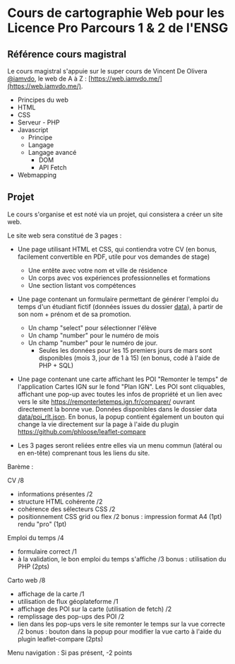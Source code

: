 # Cours de cartographie Web pour les Licence Pro Parcours 1 & 2 de l'ENSG

## Référence cours magistral
Le cours magistral s'appuie sur le super cours de Vincent De Olivera [@iamvdo](https://github.com/iamvdo), le web de A à Z : [https://web.iamvdo.me/](https://web.iamvdo.me/).

- Principes du web
- HTML
- CSS
- Serveur - PHP
- Javascript
  + Principe
  + Langage
  + Langage avancé
    * DOM
    * API Fetch
- Webmapping


## Projet

Le cours s'organise et est noté via un projet, qui consistera a créer un site web.

Le site web sera constitué de 3 pages :
- Une page utilisant HTML et CSS, qui contiendra votre CV (en bonus, facilement convertible en PDF, utile pour vos demandes de stage)
   + Une entête avec votre nom et ville de résidence 
   + Un corps avec vos expériences professionnelles et formations 
   + Une section listant vos compétences

- Une page contenant un formulaire permettant de générer l'emploi du temps d'un étudiant fictif (données issues du dossier [data](data)), à partir de son nom + prénom et de sa promotion.
   + Un champ "select" pour sélectionner l'élève 
   + Un champ "number" pour le numéro de mois
   + Un champ "number" pour le numéro de jour.
      * Seules les données pour les 15 premiers jours de mars sont disponibles (mois 3, jour de 1 à 15)
(en bonus, codé à l'aide de PHP + SQL)

- Une page contenant une carte affichant les POI "Remonter le temps" de l'application Cartes IGN sur le fond "Plan IGN". Les POI sont cliquables, affichant une pop-up avec toutes les infos de propriété et un lien avec vers le site https://remonterletemps.ign.fr/comparer/ ouvrant directement la bonne vue. Données disponibles dans le dossier data [data/poi_rlt.json](data/poi_rlt.json). En bonus, la popup contient également un bouton qui change la vie directement sur la page à l'aide du plugin https://github.com/phloose/leaflet-compare

- Les 3 pages seront reliées entre elles via un menu commun (latéral ou en en-tête) comprenant tous les liens du site.

Barème :

CV /8
 - informations présentes /2
 - structure HTML cohérente /2
 - cohérence des sélecteurs CSS /2
 - positionnement CSS grid ou flex /2
bonus : impression format A4 (1pt) rendu "pro" (1pt)

Emploi du temps /4
- formulaire correct /1
- à la validation, le bon emploi du temps s'affiche /3
bonus : utilisation du PHP (2pts)

Carto web /8
- affichage de la carte /1
- utilisation de flux géoplateforme /1
- affichage des POI sur la carte (utilisation de fetch) /2
- remplissage des pop-ups des POI /2
- lien dans les pop-ups vers le site remonter le temps sur la vue correcte /2
bonus : bouton dans la popup pour modifier la vue carto à l'aide du plugin leaflet-compare (2pts)

Menu navigation :
Si pas présent, -2 points 

